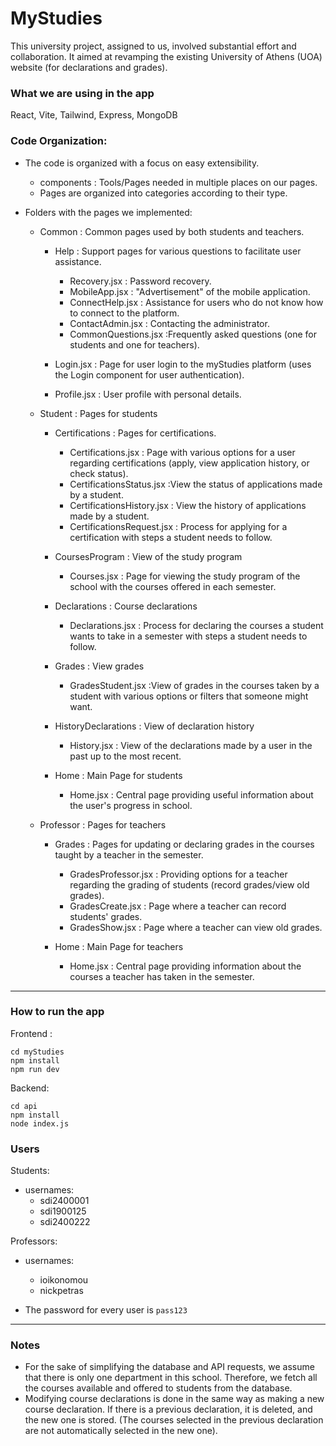 # MyStudies
This university project, assigned to us, involved substantial effort and collaboration. It aimed at revamping the existing University of Athens (UOA) website (for declarations and grades).

### What we are using in the app
React, Vite, Tailwind, Express, MongoDB

### Code Organization:
- The code is organized with a focus on easy extensibility. 
    - components : Tools/Pages needed in multiple places on our pages.
    - Pages are organized into categories according to their type.

- Folders with the pages we implemented:
    - Common : Common pages used by both students and teachers.
        - Help : Support pages for various questions to facilitate user assistance.
            - Recovery.jsx : Password recovery.
            - MobileApp.jsx : "Advertisement" of the mobile application.
            - ConnectHelp.jsx : Assistance for users who do not know how to connect to the platform.
            - ContactAdmin.jsx : Contacting the administrator.
            - CommonQuestions.jsx :Frequently asked questions (one for students and one for teachers).

        - Login.jsx : Page for user login to the myStudies platform (uses the Login component for user authentication).
        - Profile.jsx : User profile with personal details.

    - Student : Pages for students
        - Certifications : Pages for certifications.
            - Certifications.jsx : Page with various options for a user regarding certifications (apply, view application history, or check status).
            - CertificationsStatus.jsx :View the status of applications made by a student.
            - CertificationsHistory.jsx : View the history of applications made by a student.
            - CertificationsRequest.jsx : Process for applying for a certification with steps a student needs to follow.

        - CoursesProgram : View of the study program
            - Courses.jsx : Page for viewing the study program of the school with the courses offered in each semester.
            
        - Declarations : Course declarations
            - Declarations.jsx : Process for declaring the courses a student wants to take in a semester with steps a student needs to follow.

        - Grades : View grades
            - GradesStudent.jsx :View of grades in the courses taken by a student with various options or filters that someone might want. 

        - HistoryDeclarations : View of declaration history
            - History.jsx : View of the declarations made by a user in the past up to the most recent.

        - Home : Main Page for students
            - Home.jsx : Central page providing useful information about the user's progress in school.

    - Professor : Pages for teachers
        - Grades : Pages for updating or declaring grades in the courses taught by a teacher in the semester.
            - GradesProfessor.jsx : Providing options for a teacher regarding the grading of students (record grades/view old grades).
            - GradesCreate.jsx :  Page where a teacher can record students' grades.
            - GradesShow.jsx : Page where a teacher can view old grades.

        - Home : Main Page for teachers
            - Home.jsx : Central page providing information about the courses a teacher has taken in the semester.

----------------

### How to run the app
Frontend :

    cd myStudies 
    npm install
    npm run dev

Backend:

    cd api
    npm install
    node index.js

### Users
Students:
- usernames:
    - sdi2400001
    - sdi1900125
    - sdi2400222

Professors:
- usernames:
    - ioikonomou
    - nickpetras

- The password for every user is ```pass123```

----------------
### Notes
- For the sake of simplifying the database and API requests, we assume that there is only one department in this school. Therefore, we fetch all the courses available and offered to students from the database.
- Modifying course declarations is done in the same way as making a new course declaration. If there is a previous declaration, it is deleted, and the new one is stored. (The courses selected in the previous declaration are not automatically selected in the new one).
